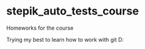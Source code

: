# stepik_auto_tests_course
Homeworks for the course

Trying my best to learn how to work with git D: